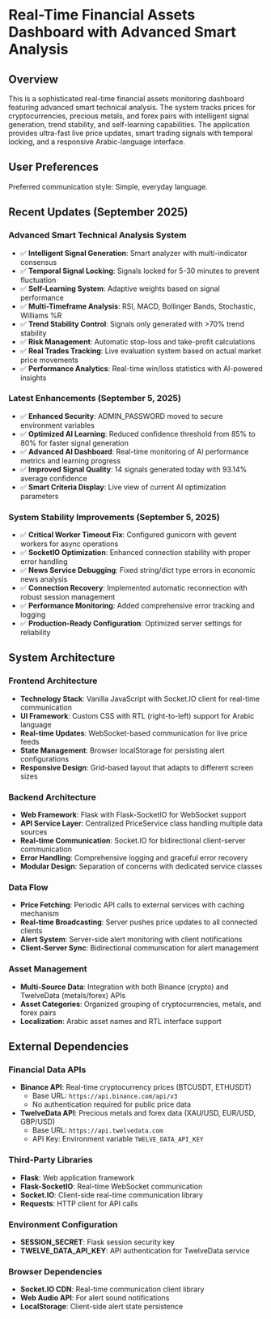 # Real-Time Financial Assets Dashboard with Advanced Smart Analysis

## Overview

This is a sophisticated real-time financial assets monitoring dashboard featuring advanced smart technical analysis. The system tracks prices for cryptocurrencies, precious metals, and forex pairs with intelligent signal generation, trend stability, and self-learning capabilities. The application provides ultra-fast live price updates, smart trading signals with temporal locking, and a responsive Arabic-language interface.

## User Preferences

Preferred communication style: Simple, everyday language.

## Recent Updates (September 2025)

### Advanced Smart Technical Analysis System
- ✅ **Intelligent Signal Generation**: Smart analyzer with multi-indicator consensus
- ✅ **Temporal Signal Locking**: Signals locked for 5-30 minutes to prevent fluctuation
- ✅ **Self-Learning System**: Adaptive weights based on signal performance
- ✅ **Multi-Timeframe Analysis**: RSI, MACD, Bollinger Bands, Stochastic, Williams %R
- ✅ **Trend Stability Control**: Signals only generated with >70% trend stability
- ✅ **Risk Management**: Automatic stop-loss and take-profit calculations
- ✅ **Real Trades Tracking**: Live evaluation system based on actual market price movements
- ✅ **Performance Analytics**: Real-time win/loss statistics with AI-powered insights

### Latest Enhancements (September 5, 2025)
- ✅ **Enhanced Security**: ADMIN_PASSWORD moved to secure environment variables
- ✅ **Optimized AI Learning**: Reduced confidence threshold from 85% to 80% for faster signal generation
- ✅ **Advanced AI Dashboard**: Real-time monitoring of AI performance metrics and learning progress
- ✅ **Improved Signal Quality**: 14 signals generated today with 93.14% average confidence
- ✅ **Smart Criteria Display**: Live view of current AI optimization parameters

### System Stability Improvements (September 5, 2025)
- ✅ **Critical Worker Timeout Fix**: Configured gunicorn with gevent workers for async operations
- ✅ **SocketIO Optimization**: Enhanced connection stability with proper error handling
- ✅ **News Service Debugging**: Fixed string/dict type errors in economic news analysis
- ✅ **Connection Recovery**: Implemented automatic reconnection with robust session management
- ✅ **Performance Monitoring**: Added comprehensive error tracking and logging
- ✅ **Production-Ready Configuration**: Optimized server settings for reliability

## System Architecture

### Frontend Architecture
- **Technology Stack**: Vanilla JavaScript with Socket.IO client for real-time communication
- **UI Framework**: Custom CSS with RTL (right-to-left) support for Arabic language
- **Real-time Updates**: WebSocket-based communication for live price feeds
- **State Management**: Browser localStorage for persisting alert configurations
- **Responsive Design**: Grid-based layout that adapts to different screen sizes

### Backend Architecture
- **Web Framework**: Flask with Flask-SocketIO for WebSocket support
- **API Service Layer**: Centralized PriceService class handling multiple data sources
- **Real-time Communication**: Socket.IO for bidirectional client-server communication
- **Error Handling**: Comprehensive logging and graceful error recovery
- **Modular Design**: Separation of concerns with dedicated service classes

### Data Flow
- **Price Fetching**: Periodic API calls to external services with caching mechanism
- **Real-time Broadcasting**: Server pushes price updates to all connected clients
- **Alert System**: Server-side alert monitoring with client notifications
- **Client-Server Sync**: Bidirectional communication for alert management

### Asset Management
- **Multi-Source Data**: Integration with both Binance (crypto) and TwelveData (metals/forex) APIs
- **Asset Categories**: Organized grouping of cryptocurrencies, metals, and forex pairs
- **Localization**: Arabic asset names and RTL interface support

## External Dependencies

### Financial Data APIs
- **Binance API**: Real-time cryptocurrency prices (BTCUSDT, ETHUSDT)
  - Base URL: `https://api.binance.com/api/v3`
  - No authentication required for public price data
- **TwelveData API**: Precious metals and forex data (XAU/USD, EUR/USD, GBP/USD)
  - Base URL: `https://api.twelvedata.com`
  - API Key: Environment variable `TWELVE_DATA_API_KEY`

### Third-Party Libraries
- **Flask**: Web application framework
- **Flask-SocketIO**: Real-time WebSocket communication
- **Socket.IO**: Client-side real-time communication library
- **Requests**: HTTP client for API calls

### Environment Configuration
- **SESSION_SECRET**: Flask session security key
- **TWELVE_DATA_API_KEY**: API authentication for TwelveData service

### Browser Dependencies
- **Socket.IO CDN**: Real-time communication client library
- **Web Audio API**: For alert sound notifications
- **LocalStorage**: Client-side alert state persistence